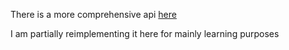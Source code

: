 There is a more comprehensive api [here](https://github.com/dmjio/bittrex)

I am partially reimplementing it here for mainly learning purposes